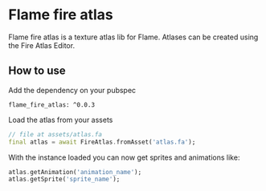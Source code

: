 # Flame fire atlas

Flame fire atlas is a texture atlas lib for Flame. Atlases can be created using the Fire Atlas Editor.

## How to use

Add the dependency on your pubspec

```
flame_fire_atlas: ^0.0.3
```

Load the atlas from your assets

```dart
// file at assets/atlas.fa
final atlas = await FireAtlas.fromAsset('atlas.fa');
```

With the instance loaded you can now get sprites and animations like:

```dart
atlas.getAnimation('animation_name');
atlas.getSprite('sprite_name');
```
